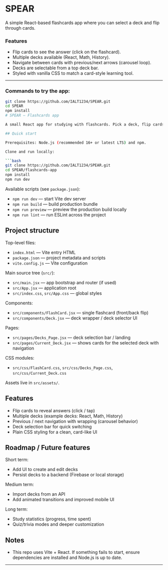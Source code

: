 # SPEAR

A simple React-based flashcards app where you can select a deck and flip through cards.  

### Features
- Flip cards to see the answer (click on the flashcard).  
- Multiple decks available (React, Math, History).  
- Navigate between cards with previous/next arrows (carousel loop).  
- Decks are selectable from a top deck bar.  
- Styled with vanilla CSS to match a card-style learning tool.  

---

### Commands to try the app:

```bash
git clone https://github.com/IALT1234/SPEAR.git
cd SPEAR
npm install
# SPEAR — Flashcards app

A small React app for studying with flashcards. Pick a deck, flip cards to reveal answers, and navigate between cards.

## Quick start

Prerequisites: Node.js (recommended 16+ or latest LTS) and npm.

Clone and run locally:

```bash
git clone https://github.com/IALT1234/SPEAR.git
cd SPEAR/flashcards-app
npm install
npm run dev
```

Available scripts (see `package.json`):

- `npm run dev` — start Vite dev server
- `npm run build` — build production bundle
- `npm run preview` — preview the production build locally
- `npm run lint` — run ESLint across the project

## Project structure

Top-level files:

- `index.html` — Vite entry HTML
- `package.json` — project metadata and scripts
- `vite.config.js` — Vite configuration

Main source tree (`src/`):

- `src/main.jsx` — app bootstrap and router (if used)
- `src/App.jsx` — application root
- `src/index.css`, `src/App.css` — global styles

Components:

- `src/components/FlashCard.jsx` — single flashcard (front/back flip)
- `src/components/Deck.jsx` — deck wrapper / deck selector UI

Pages:

- `src/pages/Decks_Page.jsx` — deck selection bar / landing
- `src/pages/Current_Deck.jsx` — shows cards for the selected deck with navigation

CSS modules:

- `src/css/FlashCard.css`, `src/css/Decks_Page.css`, `src/css/Current_Deck.css`

Assets live in `src/assets/`.

## Features

- Flip cards to reveal answers (click / tap)
- Multiple decks (example decks: React, Math, History)
- Previous / next navigation with wrapping (carousel behavior)
- Deck selection bar for quick switching
- Plain CSS styling for a clean, card-like UI

## Roadmap / Future features

Short term:
- Add UI to create and edit decks
- Persist decks to a backend (Firebase or local storage)

Medium term:
- Import decks from an API
- Add animated transitions and improved mobile UI

Long term:
- Study statistics (progress, time spent)
- Quiz/trivia modes and deeper customization

## Notes

- This repo uses Vite + React. If something fails to start, ensure dependencies are installed and Node.js is up to date.

---

